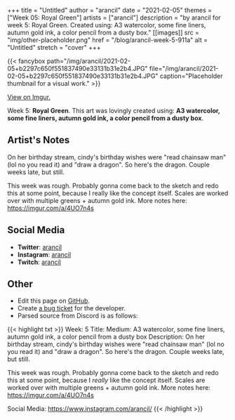 +++
title =       "Untitled"
author =      "arancil"
date =        "2021-02-05"
themes =      ["Week 05: Royal Green"]
artists =     ["arancil"]
description = "by arancil for week 5: Royal Green. Created using: A3 watercolor, some fine liners, autumn gold ink, a color pencil from a dusty box."
[[images]]
              src = "img/other-placeholder.png"
              href = "/blog/arancil-week-5-911a"
              alt = "Untitled"
              stretch = "cover"
+++


{{< fancybox path="/img/arancil/2021-02-05+b2297c650f551837490e33131b31e2b4.JPG" file="/img/arancil/2021-02-05+b2297c650f551837490e33131b31e2b4.JPG" caption="Placeholder thumbnail for a visual work." >}}

[View on Imgur.](https://imgur.com/a/4UO7n4s)


Week 5: **Royal Green**. This art was lovingly created using: **A3 watercolor, some fine liners, autumn gold ink, a color pencil from a dusty box**.

## Artist's Notes

On her birthday stream, cindy's birthday wishes were "read chainsaw man" (lol no you read it) and "draw a dragon". So here's the dragon. Couple weeks late, but still.

This week was rough. Probably gonna come back to the sketch and redo this at some point, because I really like the concept itself. Scales are worked over with multiple greens + autumn gold ink. 
More notes here: https://imgur.com/a/4UO7n4s

## Social Media

- **Twitter**: <a href='https://twitter.com/arancil' target='_blank'>arancil</a>
- **Instagram**: <a href='https://instagram.com/arancil' target='_blank'>arancil</a>
- **Twitch**: <a href='https://twitch.tv/arancil' target='_blank'>arancil</a>


## Other

- Edit this page on [GitHub](https://github.com/teaminkling/web-refresh/edit/main/content/blog/arancil-week-5-911a.md).
- Create [a bug ticket](https://github.com/teaminkling/web-refresh/issues/new?assignees=&labels=bug&template=problem-report.md&title=) for the developer.
- Parsed source from Discord is as follows:

{{< highlight txt >}}
Week: 5
Title: 
Medium: A3 watercolor, some fine liners, autumn gold ink, a color pencil from a dusty box
Description: On her birthday stream, cindy's birthday wishes were "read chainsaw man" (lol no you read it) and "draw a dragon". So here's the dragon. Couple weeks late, but still.

This week was rough. Probably gonna come back to the sketch and redo this at some point, because I _really_ like the concept itself. Scales are worked over with multiple greens + autumn gold ink. 
More notes here: https://imgur.com/a/4UO7n4s

Social Media: https://www.instagram.com/arancil/
{{< /highlight >}}